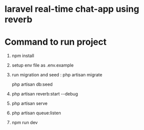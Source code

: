 # laravel real-time chat-app using reverb

# Command to run project


1. npm install

2. setup env file  as .env.example

3. run migration and seed :
     php artisan migrate

     php artisan db:seed


4. php artisan reverb:start --debug

5. php artisan serve

6. php artisan queue:listen

7. npm run dev


